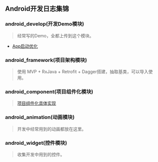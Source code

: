 ## Android开发日志集锦


### android_develop(开发Demo模块)
> 经常写的Demo，全都上传到这个模块。

* [App启动优化](android_develop/src/main/java/com/pinger/develop/splash/App启动优化，看淘宝怎么做.md)


### android_framework(项目架构模块)
> 使用 MVP + RxJava + Retrofit + Dagger搭建，抽取基类，可以导入使用。


### android_component(项目组件化模块)
> [项目组件化具体实现](https://github.com/PingerOne/android_develop_component/)


### android_animation(动画模块)
> 开发中经常用到的动画都放在这里。

### android_widget(控件模块)
> 收集开发中用到的控件。

